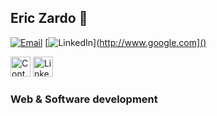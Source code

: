 ## Eric Zardo 👋

[![Email]()]()
[![LinkedIn]()](http://www.google.com]()

[<img src="https://www.iconfinder.com/icons/4202011/email_gmail_mail_logo_social_social_media_icon" alt="Contact" height="32" />](to:ericszardo@gmail.com)
[<img src="https://icons8.com.br/icon/13930/linkedin" alt="LinkedIn" height="32" />](https://www.linkedin.com/in/eric-zardo-a53630228/)

### Web & Software development

